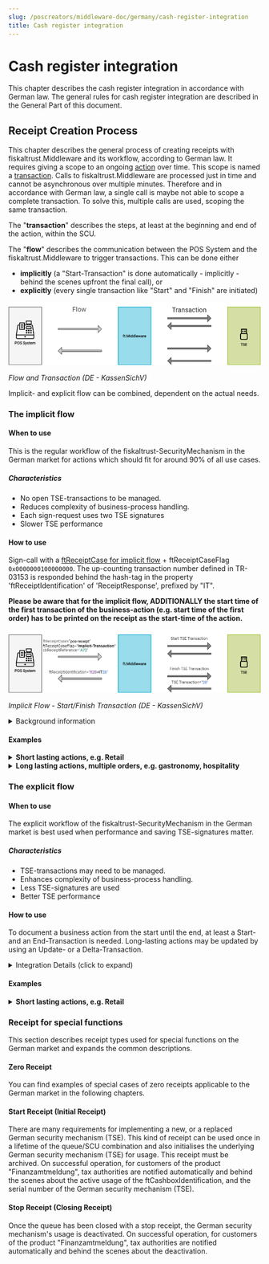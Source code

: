 ```yaml
---
slug: /poscreators/middleware-doc/germany/cash-register-integration
title: Cash register integration
---
```


# Cash register integration

This chapter describes the cash register integration in accordance with German law. The general rules for cash register integration are described in the General Part of this document.

## Receipt Creation Process

This chapter describes the general process of creating receipts with fiskaltrust.Middleware and its workflow, according to German law. It requires giving a scope to an ongoing [action](../terminology/terminology.md) over time. This scope is named a [transaction](../terminology/terminology.md). Calls to fiskaltrust.Middleware are processed just in time and cannot be asynchronous over multiple minutes. Therefore and in accordance with German law, a single call is maybe not able to scope a complete transaction. To solve this, multiple calls are used, scoping the same transaction.

The "**transaction**" describes the steps, at least at the beginning and end of the action, within the SCU.

The "**flow**" describes the communication between the POS System and the fiskaltrust.Middleware to trigger transactions. This can be done either 

- **implicitly** (a "Start-Transaction" is done automatically - implicitly - behind the scenes upfront the final call), or
- **explicitly** (every single transaction like "Start" and "Finish" are initiated)

![flow-vs-transaction](media/flow-vs-transaction.png)

*Flow and Transaction (DE - KassenSichV)*

Implicit- and explicit flow can be combined, dependent on the actual needs.

### The implicit flow

#### When to use

This is the regular workflow of the fiskaltrust-SecurityMechanism in the German market for actions which should fit for around 90% of all use cases. 

##### Characteristics

- No open TSE-transactions to be managed.
- Reduces complexity of business-process handling.
- Each sign-request uses two TSE signatures
- Slower TSE performance

#### How to use

Sign-call with a [ftReceiptCase for implicit flow](https://docs.fiskaltrust.cloud/docs/poscreators/middleware-doc/germany/reference-tables/ftreceiptcase#type-of-receipt-ftreceiptcase) + ftReceiptCaseFlag `0x0000000100000000`.
The up-counting transaction number defined in TR-03153 is responded behind the hash-tag in the property 'ftReceiptIdentification' of 'ReceiptResponse', prefixed by "IT".

**Please be aware that for the implicit flow, ADDITIONALLY the start time of the first transaction of the business-action (e.g. start time of the first order) has to be printed on the receipt as the start-time of the action.**


![implicit-flow-start-finish-transaction](media/implicit-flow-start-finish-transaction.png)

*Implicit Flow - Start/Finish Transaction (DE - KassenSichV)*

<details>
  <summary>Background information</summary>
  <p>

There has to be a "Start-Transaction" and a "Finish-Transaction" executed against the TSE. In order to speed up these two steps into one call to the 'Sign' method, a special 'ReceiptCaseFlag' is used. Each time this is used in combination with a usual 'ReceiptCase', a "Start-Transaction" is done behind the scenes upfront the final call, using the given 'ReceiptCase'.

Please be aware:

- Using a unique identifier in 'cbReceiptReference' that was already used with a 'Sign' call with 'ReceiptCase' "Start-Transaction" will end up in an exception.
- Because the implicit flow triggers a "Start-Transaction" AND a "Finish-Transaction" against the TSE, for each implicit 'Sign' call two TSE-signatures are consumed.

</p>
</details>

#### Examples

<details>
  <summary><b>Short lasting actions, e.g. Retail</b></summary>
  <p>

<details>
  <summary>Scenario description and graphical illustration (click to expand)</summary>
  <p>

In this example, a customer wants to pay and no more orders are expected. A ftReceiptCase `0x4445000000000001` (POS receipt) + ftReceiptCaseFlag `0x0000000100000000` (Implicit Flag) is beeing sent to the middleware. The call includes all collected charge- and payitems of the business action (in this example: Soda Zitrone and Kaffee Haag, including cash payment).

The response's signature block includes all information needed to be printed on the receipt (time of receipt creation - which is the returned value of cbReceiptMoment of the sign-request, start time of the action, and end time of the action). 

![implicit-flow-single-sign-call](media/implicit-flow-single-sign-call.png)

</p>
</details>

<details>
  <summary>Request code (click to expand)</summary>
  <p>

```json
{
    "ftCashBoxID":"cashboxid-guid",
    "ftPosSystemId":"possystemid-guid",
    "cbTerminalID":"T1",
    "cbReceiptReference":"4747847",
    "cbReceiptMoment":"2020-05-22T11:33:00.260Z",
    "cbChargeItems":[
        {
            "Quantity":1.0,
            "Description":"0,5 Soda Zitrone",
            "Amount":3.50,
            "VATRate":19.0000,
            "ftChargeItemCase":4919338167972134913,
            "Moment":"2020-05-22T10:47:40.960Z"
        },
        {
            "Quantity":1.0,
            "Description":"Kaffe Hag",
            "Amount":4.00,
            "VATRate":19.0000,
            "ftChargeItemCase":4919338167972134913,
            "Moment":"2020-05-22T10:58:03.960Z"
        }
    ],
    "cbPayItems":[
        {
            "Quantity":1.0,
            "Description":"Cash",
            "Amount":7.50,      
            "ftPayItemCase":4919338167972134913,
            "Moment":"2020-05-22T11:33:00.260Z"
        }
    ], 
    // 0x4445 0000 0000 0001 (pos-receipt) + 0000 0001 0000 0000 (implicit flow)  
    "ftReceiptCase":4919338172267102209,
    "cbArea":"Tisch 19"
}
```

</p>
</details>

<details>
  <summary>Response code (click to expand)</summary>
  <p>

```json
{
    "ftCashBoxID": "cashboxid-guid",
    "ftQueueID": "b6c9f13b-b987-43cd-ab08-3f5cb2a850d6",
    "ftQueueItemID": "beada6fc-fbc3-4371-9330-f80c16e3035e",
    "ftQueueRow": 14,
    "cbTerminalID": "T1",
    "cbReceiptReference": "4747847",
    "ftCashBoxIdentification": "220130d5-9060-4e26-b75c-35968f49aae3",
    "ftReceiptIdentification": "ftD#IT11",
    "ftReceiptMoment": "2020-05-22T11:33:01.1497618Z",
    "ftSignatures": [
        {
            "ftSignatureFormat": 3,
            "ftSignatureType": 4919338167972134913,
            "Caption": "www.fiskaltrust.de",
            "Data": "V0;220130d5-9060-4e26-b75c-35968f49aae3;Kassenbeleg-V1;Beleg^7.50_0.00_0.00_0.00_0.00^7.50:Bar;11;21;2020-05-22T11:33:01.000Z;2020-05-22T11:33:02.000Z;ecdsa-plain-SHA256;utcTime;HSmIZw0g6tpJ/UeNYutHic5PXORANAH5V9+Fon9SfCvx3A/gO7Dguaxd8Mn/YKadgfLTV7s1VzWPe/QolS6dAg==;MFkwEwYHKoZIzj0CAQYIKoZIzj0DAQcDQgAENFFPGk1vDk92IL6tjsVQ6kpwc4TCsYNNGGoc0cN4dUPQZwOo2tuQlrQAVvMfO+XHWsnphAtN5cUbIwdtMk/Z6g=="
        },
        {
            "ftSignatureFormat": 13,
            "ftSignatureType": 4919338167972134928,
            "Caption": "start-transaction-signature",
            "Data": "kDLXgbGDuHGZmfF1vVlCDqgKMdZkxy0Gsm9jUeJBumhN6UhHPEW83T66PtVrJ/Xzs4IQpt2eFyDHB4g/1BCoWA=="
        },
        {
            "ftSignatureFormat": 13,
            "ftSignatureType": 4919338167972134929,
            "Caption": "finish-transaction-payload",
            "Data": "QmVsZWdeNy41MF8wLjAwXzAuMDBfMC4wMF8wLjAwXjcuNTA6QmFy"
        },
        {
            "ftSignatureFormat": 13,
            "ftSignatureType": 4919338167972134930,
            "Caption": "finish-transaction-signature",
            "Data": "HSmIZw0g6tpJ/UeNYutHic5PXORANAH5V9+Fon9SfCvx3A/gO7Dguaxd8Mn/YKadgfLTV7s1VzWPe/QolS6dAg=="
        },
        {
            "ftSignatureFormat": 1,
            "ftSignatureType": 4919338167972134931,
            "Caption": "<qr-code-version>",
            "Data": "V0"
        },
        {
            "ftSignatureFormat": 1,
            "ftSignatureType": 4919338167972134932,
            "Caption": "<kassen-seriennummer>",
            "Data": "220130d5-9060-4e26-b75c-35968f49aae3"
        },
        {
            "ftSignatureFormat": 1,
            "ftSignatureType": 4919338167972134933,
            "Caption": "<processType>",
            "Data": "Kassenbeleg-V1"
        },
        {
            "ftSignatureFormat": 1,
            "ftSignatureType": 4919338167972134934,
            "Caption": "<processData>",
            "Data": "Beleg^7.50_0.00_0.00_0.00_0.00^7.50:Bar"
        },
        {
            "ftSignatureFormat": 1,
            "ftSignatureType": 4919338167972134935,
            "Caption": "<transaktions-nummer>",
            "Data": "11"
        },
        {
            "ftSignatureFormat": 1,
            "ftSignatureType": 4919338167972134936,
            "Caption": "<signatur-zaehler>",
            "Data": "21"
        },
        {
            "ftSignatureFormat": 1,
            // 0x4445 0000 0000 0019
            "ftSignatureType": 4919338167972134937,
            "Caption": "<start-zeit>",
            "Data": "2020-05-22T11:33:01.000Z"
        },
        {
            "ftSignatureFormat": 1,
            // 0x4445 0000 0000 001A
            "ftSignatureType": 4919338167972134938,
            "Caption": "<log-time>",
            "Data": "2020-05-22T11:33:02.000Z"
        },
        {
            "ftSignatureFormat": 1,
            "ftSignatureType": 4919338167972134939,
            "Caption": "<sig-alg>",
            "Data": "ecdsa-plain-SHA256"
        },
        {
            "ftSignatureFormat": 1,
            "ftSignatureType": 4919338167972134940,
            "Caption": "<log-time-format>",
            "Data": "utcTime"
        },
        {
            "ftSignatureFormat": 1,
            "ftSignatureType": 4919338167972134941,
            "Caption": "<signatur>",
            "Data": "HSmIZw0g6tpJ/UeNYutHic5PXORANAH5V9+Fon9SfCvx3A/gO7Dguaxd8Mn/YKadgfLTV7s1VzWPe/QolS6dAg=="
        },
        {
            "ftSignatureFormat": 1,
            "ftSignatureType": 4919338167972134942,
            "Caption": "<public-key>",
            "Data": "MFkwEwYHKoZIzj0CAQYIKoZIzj0DAQcDQgAENFFPGk1vDk92IL6tjsVQ6kpwc4TCsYNNGGoc0cN4dUPQZwOo2tuQlrQAVvMfO+XHWsnphAtN5cUbIwdtMk/Z6g=="
        },
        {
            "ftSignatureFormat": 1,
            // 0x4445 0000 0000 001F
            "ftSignatureType": 4919338167972134943,
            "Caption": "<vorgangsbeginn>",
            "Data": "2020-05-22T10:47:40.960Z"
        },
    ],
    "ftState": 4919338167972134912
}
```

</p>
</details>

<details>
  <summary>Receipt details to be printed (click to expand)</summary>
  <p>

1. time of receipt creation (DE: Datum der Belegausgabe):  `2020-05-22T11:33:00.260Z"` from `cbReceiptMoment` of the pos-receipt request

2. start time of the action (DE: Zeitpunkt des Vorgangbeginns):   `2020-05-22T10:47:40.960Z` from the signature block with `ftSignatureType`: `0x444500000000001F` (`dec: 4919338167972134943`)

3. end time of the action (DE: Zeitpunkt der Vorgangsbeendigung):   `2020-05-22T11:33:02.000Z` from the signature block with `ftSignatureType`: `0x444500000000001A`  (`dec: 4919338167972134938`)

</p>
</details>

</p>
</details>

<details>
  <summary><b>Long lasting actions, multiple orders, e.g. gastronomy, hospitality</b></summary>
  <p>

<details>
  <summary>Scenario description and graphical illustration (click to expand)</summary>
  <p>

In this example, ongoing orders are expected over a longer period of time before a payment is made. Therefore, a ftReceiptCase `0x44450000000000010` (Info-order without pay-items) + ftReceiptCaseFlag `0x0000000100000000` (Implicit Flag) is beeing sent to the middleware to document the long-lasting business-action. This is beeing repeated for every new order, using 'cbReceiptReference' to connect the new order with the previous corresponding one.

For the payment (which may include a last order as well), a ftReceiptCase `0x4445000000000001` (POS receipt) + ftReceiptCaseFlag `0x0000000100000000` (Implicit Flag) is beeing sent to the middleware like in the previous example above to close this business action. All in the previous sign-requests collected chargeItems have to be included in this POS receipt, including the pay-items.

The response's signature block of the POS receipt includes all information needed to be printed on the receipt (time of receipt creation - which is the returned value of cbReceiptMoment of the first sign-request of cbReceiptReference-connected orders, start time of the action, and end time of the action). 

![implicit-flow-multiple-sign-calls](media/implicit-flow-multiple-sign-calls.png)

</p>
</details>

###### Day 1 - first order

<details>
  <summary>Request code (click to expand)</summary>
  <p>

  ```json

{
    "ftCashBoxID": "cashboxid-guid",
    "ftQueueID": "b6c9f13b-b987-43cd-ab08-3f5cb2a850d6",
    "ftPosSystemId": "d4a62055-ca6c-4372-ae4d-f835a88e4a5d",
    "cbTerminalID": "T1",
    "cbReceiptReference":"LLA_1",
    "cbReceiptMoment":"2020-05-26T10:47:40.960Z",
    "cbChargeItems":[
        {
            "Quantity":1.0,
            "Description":"0,5 Soda Zitrone",
            "Amount":3.50,
            "VATRate":19.0000,
            "ftChargeItemCase":4919338167972134913,
            "Moment":"2020-05-26T10:31:34.960Z"
        }
    ],
    "cbPayItems":[], 
    // 0x4445 0000 0000 0010 (info-order) + 0000 0001 0000 0000 (implicit flow)
    "ftReceiptCase":4919338172267102224,
    "cbArea":"Zimmer 12"
}
  ```

  </p>
</details>

<details>
  <summary>Response code (click to expand)</summary>
  <p>

  ```json
{
    "ftCashBoxID": "cashboxid-guid",
    "ftQueueID": "b6c9f13b-b987-43cd-ab08-3f5cb2a850d6",
    "ftQueueItemID": "14d06319-52d7-4fa6-841b-c296f81b716e",
    "ftQueueRow": 68,
    "cbTerminalID": "T1",
    "cbReceiptReference": "LLA_1",
    "ftCashBoxIdentification": "220130d5-9060-4e26-b75c-35968f49aae3",
    "ftReceiptIdentification": "ft3D#IT92",
    "ftReceiptMoment": "2020-05-29T13:54:53.9023323Z",
    "ftSignatures": [
        {
            "ftSignatureFormat": 13,
            "ftSignatureType": 4919338167972134928,
            "Caption": "start-transaction-result",
            "Data": "luQPVPNDHv+V3aQ14exAT8uO8oXWCxfBWQM+UlcBnDK1bPgFnhurbTPoX7a2PdEtlr76qDFlW78dOX13S/Cm/w=="
        },
        {
            "ftSignatureFormat": 13,
            "ftSignatureType": 4919338167972134929,
            "Caption": "finish-transaction-payload",
            "Data": "MTsiMCw1IFNvZGEgWml0cm9uZSI7My41MAo="
        },
        {
            "ftSignatureFormat": 13,
            "ftSignatureType": 4919338167972134930,
            "Caption": "finish-transaction-result",
            "Data": "IKLNsqh0CvUIIqpVdh1pAEc6qOwWM3LKnlPLBWPO05JoDsuSyqbKqXR5D6j7prgxY5JysmqF49h0zSk12N/3gA=="
        },
        {
            "ftSignatureFormat": 1,
            "ftSignatureType": 4919338167972134933,
            "Caption": "<processType>",
            "Data": "Bestellung-V1"
        }
    ],
    "ftState": 4919338167972134912
}
  ```

nothing to print here

  </p>
</details>

###### Day 2 - second order

<details>
  <summary>Request code (click to expand)</summary>
  <p>

  ```json
{
    "ftCashBoxID": "cashboxid-guid",
    "ftQueueID": "b6c9f13b-b987-43cd-ab08-3f5cb2a850d6",
    "ftPosSystemId": "d4a62055-ca6c-4372-ae4d-f835a88e4a5d",
    "cbTerminalID": "T1",
    "cbReceiptReference":"LLA_1",
    "cbReceiptMoment":"2020-05-27T12:47:40.960Z",
    "cbChargeItems":[
        {
            "Quantity":1.0,
            "Description":"Kaffe Hag",
            "Amount":4.00,
            "VATRate":19.0000,
            "ftChargeItemCase":4919338167972134913,
            "Moment":"2020-05-27T12:11:22.233Z"
        }
    ],
    "cbPayItems":[], 
    // 0x4445 0000 0000 0010 (info-order) + 0000 0001 0000 0000 (implicit flow)
    "ftReceiptCase":4919338172267102224,
    "cbArea":"Zimmer 12"
}
  ```

  </p>
</details>

<details>
  <summary>Response code (click to expand)</summary>
  <p>

  ```json
{
    "ftCashBoxID": "cashboxid-guid",
    "ftQueueID": "b6c9f13b-b987-43cd-ab08-3f5cb2a850d6",
    "ftQueueItemID": "2005ad2d-a00b-4b44-9871-5806f036a220",
    "ftQueueRow": 69,
    "cbTerminalID": "T1",
    "cbReceiptReference": "LLA_1",
    "ftCashBoxIdentification": "220130d5-9060-4e26-b75c-35968f49aae3",
    "ftReceiptIdentification": "ft3E#IT93",
    "ftReceiptMoment": "2020-05-29T13:59:33.1843023Z",
    "ftSignatures": [
        {
            "ftSignatureFormat": 13,
            "ftSignatureType": 4919338167972134928,
            "Caption": "start-transaction-result",
            "Data": "ThADGCPpoSsOx/BN6bNlA1t2JQCd+SFWpJjGpalaDfMhlTMLx30yjCGtFZHyq8ZzXJIyOQ18BxWJ8SM/233U6Q=="
        },
        {
            "ftSignatureFormat": 13,
            "ftSignatureType": 4919338167972134929,
            "Caption": "finish-transaction-payload",
            "Data": "MTsiS2FmZmUgSGFnIjs0LjAwCg=="
        },
        {
            "ftSignatureFormat": 13,
            "ftSignatureType": 4919338167972134930,
            "Caption": "finish-transaction-result",
            "Data": "CFm7yisXpQ/ncBolxwSSJ4au4ibGNoK1wKqp/HI7VTPdo8GyaJ0keVgtcCQGAIIeZZv//mvLG9u0ROH83nFdXw=="
        },
        {
            "ftSignatureFormat": 1,
            "ftSignatureType": 4919338167972134933,
            "Caption": "<processType>",
            "Data": "Bestellung-V1"
        }
    ],
    "ftState": 4919338167972134912
}
  ```
nothing to print here.

  </p>
</details>

###### Day 3 - payment (POS receipt)

<details>
  <summary>Request code (click to expand)</summary>
  <p>

  ```json
{
    "ftCashBoxID": "cashboxid-guid",
    "ftQueueID": "b6c9f13b-b987-43cd-ab08-3f5cb2a850d6",
    "ftPosSystemId": "d4a62055-ca6c-4372-ae4d-f835a88e4a5d",
    "cbTerminalID": "T1",
    "cbReceiptReference":"LLA_1",
    "cbReceiptMoment":"2020-05-28T14:11:22.233Z",
    "cbChargeItems":[
        {
            "Quantity":1.0,
            "Description":"0,5 Soda Zitrone",
            "Amount":3.50,
            "VATRate":19.0000,
            "ftChargeItemCase":4919338167972134913,
            "Moment":"2020-05-26T10:31:34.960Z"
        },
        {
            "Quantity":1.0,
            "Description":"Kaffe Hag",
            "Amount":4.00,
            "VATRate":19.0000,
            "ftChargeItemCase":4919338167972134913,
            "Moment":"2020-05-27T12:11:22.233Z"
        }
        ],
        "cbPayItems":[
        {
            "Quantity":1.0,
            "Description":"Cash",
            "Amount":7.50,      
            "ftPayItemCase":4919338167972134913,
            "Moment":"2020-05-28T14:11:22.233Z"
        }
    ], 
    // 0x4445 0000 0000 0001 (pos-receipt) + 0000 0001 0000 0000 (implicit flow) 
    "ftReceiptCase":4919338172267102209,
    "cbArea":"Zimmer 12"
}

  ```

  </p>
</details>

<details>
  <summary>Response code (click to expand)</summary>
  <p>

  ```json
{
    "ftCashBoxID": "cashboxid-guid",
    "ftQueueID": "b6c9f13b-b987-43cd-ab08-3f5cb2a850d6",
    "ftQueueItemID": "d6de2c89-04c7-4be4-9c07-44e234947277",
    "ftQueueRow": 70,
    "cbTerminalID": "T1",
    "cbReceiptReference": "LLA_1",
    "ftCashBoxIdentification": "220130d5-9060-4e26-b75c-35968f49aae3",
    "ftReceiptIdentification": "ft3F#IT94",
    "ftReceiptMoment": "2020-05-29T14:08:22.9158623Z",
    "ftSignatures": [
        {
            "ftSignatureFormat": 3,
            "ftSignatureType": 4919338167972134913,
            "Caption": "www.fiskaltrust.de",
            "Data": "V0;220130d5-9060-4e26-b75c-35968f49aae3;Kassenbeleg-V1;Beleg^7.50_0.00_0.00_0.00_0.00^7.50:Bar;94;168;2020-05-29T14:08:23.000Z;2020-05-29T14:08:24.000Z;ecdsa-plain-SHA256;utcTime;+dZ0zPEUJbjd7/vp5hA8GtbcGJvPxT/SyNiBWLxs3EzgjqL4HPFrmET/jalGD/ZiyIdZq9mx+YphP5tjCiT1pw==;MFkwEwYHKoZIzj0CAQYIKoZIzj0DAQcDQgAENFFPGk1vDk92IL6tjsVQ6kpwc4TCsYNNGGoc0cN4dUPQZwOo2tuQlrQAVvMfO+XHWsnphAtN5cUbIwdtMk/Z6g=="
        },
        {
            "ftSignatureFormat": 13,
            "ftSignatureType": 4919338167972134928,
            "Caption": "start-transaction-signature",
            "Data": "P5EYY5ORoRlEql8mH2FrmPuHgi6fonsamlCc1tyIhgYRz69ColwOW5DB4N33r/OpNapHwjI4ryGF6ZU/ZzXoag=="
        },
        {
            "ftSignatureFormat": 13,
            "ftSignatureType": 4919338167972134929,
            "Caption": "finish-transaction-payload",
            "Data": "QmVsZWdeNy41MF8wLjAwXzAuMDBfMC4wMF8wLjAwXjcuNTA6QmFy"
        },
        {
            "ftSignatureFormat": 13,
            "ftSignatureType": 4919338167972134930,
            "Caption": "finish-transaction-signature",
            "Data": "+dZ0zPEUJbjd7/vp5hA8GtbcGJvPxT/SyNiBWLxs3EzgjqL4HPFrmET/jalGD/ZiyIdZq9mx+YphP5tjCiT1pw=="
        },
        {
            "ftSignatureFormat": 1,
            "ftSignatureType": 4919338167972134931,
            "Caption": "<qr-code-version>",
            "Data": "V0"
        },
        {
            "ftSignatureFormat": 1,
            "ftSignatureType": 4919338167972134932,
            "Caption": "<kassen-seriennummer>",
            "Data": "220130d5-9060-4e26-b75c-35968f49aae3"
        },
        {
            "ftSignatureFormat": 1,
            "ftSignatureType": 4919338167972134933,
            "Caption": "<processType>",
            "Data": "Kassenbeleg-V1"
        },
        {
            "ftSignatureFormat": 1,
            "ftSignatureType": 4919338167972134934,
            "Caption": "<processData>",
            "Data": "Beleg^7.50_0.00_0.00_0.00_0.00^7.50:Bar"
        },
        {
            "ftSignatureFormat": 1,
            "ftSignatureType": 4919338167972134935,
            "Caption": "<transaktions-nummer>",
            "Data": "94"
        },
        {
            "ftSignatureFormat": 1,
            "ftSignatureType": 4919338167972134936,
            "Caption": "<signatur-zaehler>",
            "Data": "168"
        },
        {
            "ftSignatureFormat": 1,
            // 0x4445 0000 0000 0019
            "ftSignatureType": 4919338167972134937,
            "Caption": "<start-zeit>",
            "Data": "2020-05-29T14:08:23.000Z"
        },
        {
            // 0x4445 0000 0000 001A
            "ftSignatureFormat": 1,
            "ftSignatureType": 4919338167972134938,
            "Caption": "<log-time>",
            "Data": "2020-05-29T14:08:24.000Z"
        },
        {
            "ftSignatureFormat": 1,
            "ftSignatureType": 4919338167972134939,
            "Caption": "<sig-alg>",
            "Data": "ecdsa-plain-SHA256"
        },
        {
            "ftSignatureFormat": 1,
            "ftSignatureType": 4919338167972134940,
            "Caption": "<log-time-format>",
            "Data": "utcTime"
        },
        {
            "ftSignatureFormat": 1,
            "ftSignatureType": 4919338167972134941,
            "Caption": "<signatur>",
            "Data": "+dZ0zPEUJbjd7/vp5hA8GtbcGJvPxT/SyNiBWLxs3EzgjqL4HPFrmET/jalGD/ZiyIdZq9mx+YphP5tjCiT1pw=="
        },
        {
            "ftSignatureFormat": 1,
            "ftSignatureType": 4919338167972134942,
            "Caption": "<public-key>",
            "Data": "MFkwEwYHKoZIzj0CAQYIKoZIzj0DAQcDQgAENFFPGk1vDk92IL6tjsVQ6kpwc4TCsYNNGGoc0cN4dUPQZwOo2tuQlrQAVvMfO+XHWsnphAtN5cUbIwdtMk/Z6g=="
        },
        {
            "ftSignatureFormat": 1,
            // 0x4445 0000 0000 001F
            "ftSignatureType": 4919338167972134943,
            "Caption": "<vorgangsbeginn>",
            "Data": "2020-05-26T10:31:34.960Z"
        }
    ],
    "ftState": 4919338167972134912
}
  ```

  </p>
</details>

###### Receipt details

<details>
  <summary>Receipt items to be printed (click to expand)</summary>
  <p>

1. time of receipt creation (DE: Datum der Belegausgabe):  `2020-05-28T14:11:22.233Z` from `cbReceiptMoment` of the pos-receipt request

2. start time of the action (DE: Zeitpunkt des Vorgangbeginns):   `2020-05-29T14:08:23.000Z` from the signature block with `ftSignatureType`: `0x4445000000000019` (`dec: 4919338167972134937`)

3. end time of the action (DE: Zeitpunkt der Vorgangsbeendigung):   `2020-05-29T14:08:24.000Z` from the signature block with `ftSignatureType`: `0x444500000000001A`  (`dec: 4919338167972134938`)

4. start time of the first order (DE: Startzeitpunkt der ersten „Bestellung“ im Bondruck):  `2020-05-26T10:31:34.960Z` from the signature block with `ftSignatureType`: `0x444500000000001F` (`dec: 4919338167972134943`)

  </p>
</details>

</p>
</details>

### The explicit flow

#### When to use

The explicit workflow of the fiskaltrust-SecurityMechanism in the German market is best used when performance and saving TSE-signatures matter. 

##### Characteristics

- TSE-transactions may need to be managed.
- Enhances complexity of business-process handling.
- Less TSE-signatures are used
- Better TSE performance

#### How to use

To document a business action from the start until the end, at least a Start- and an End-Transaction is needed. Long-lasting actions may be updated by using an Update- or a Delta-Transaction.

<details>
  <summary>Integration Details (click to expand)</summary>
  <p>

<details>
  <summary>Graphical Illustration (click to expand)</summary>
  <p>

![explicit-flow-multiple-sign-calls](media/explicit-flow-multiple-sign-calls.png)

*Explicit Flow - Multiple sign-calls (DE - KassenSichV)*

  </p>
</details>

<details>
  <summary>Start-Transaction (click to expand)</summary>
  <p>

Already before you know how your action will complete, you have to create and reserve a transaction number, to be able to track when the action started. This is done by a special call to the 'Sign' method using the 'ReceiptCase' "Start-Transaction". Details of this 'ReceiptRequest' have to match a Zero-Receipt, so no 'ChargeItems' and no 'PayItems' are allowed. In addition to the Zero-Receipt requirements, it is required to add a unique identification to the property 'cbReceiptReference'. This unique identifier can only be used once (at least between each daily closing) in a system. It creates a bracket around an ongoing action. For all further 'Sign' method calls which belong to the same action, it is mandatory to use the same unique identifier in the property 'cbReceiptReference'. Only one ongoing action/transaction per unique identifier is allowed. Calling two times the 'Sign' method using 'ReceiptCase' "Start-Transaction" with the same unique identifier ends up in an exception. If there are communication errors, use the 'ReceiptCaseFlag' "ReceiptRequest" to check if an action/transaction was already created.  
According to the German law and BSI TR-03153, a call to the 'Sign' method using the 'ReceiptCase' "Start-Transaction" takes care of starting a transaction inside the TSE. The up-counting transaction number, defined in TR-03153, is responded by the fiskaltrust.Middleware behind the hash-tag in the property 'ftReceiptIdentification' of 'ReceiptResponse', prefixed by "ST". For example "ftReceiptIdentification": "ft[queue-receiptnumerator-hex]#ST[tse-transaction]".

![explicit-flow-start-transaction](media/explicit-flow-start-transaction.png)

*Explicit Flow - Start Transaction (DE - KassenSichV)*

  </p>
</details>

<details>
  <summary>Update-Transaction (click to expand)</summary>
  <p>

Changes in ongoing actions have to be tracked. This is done by a special call to the 'Sign' method using the 'ReceiptCase' "Update-Transaction". Details of the 'ReceiptRequest' should show up the current overall 'ChargeItems' and 'PayItems' of the ongoing action. To identify the action/transaction, the unique identifier used in "Start-Transaction", handed over by the property 'cbReceiptReference', is utilised. Calling the 'Sign' method using a unique identifier that wasn't used to create a transaction, or was already used to finalise a transaction, will end up in an exception. According to the German law and BSI TR-03153, a call to the 'Sign' method using the 'ReceiptCase' "Update-Transaction" handles the updating a transaction inside the TSE. The same transaction number as responded at the call of "Start-Transaction" is responded behind the hash-tag in the property 'ftReceiptIdentification' of 'ReceiptResponse', prefixed by "UT".  
It is not mandatory to call 'Sign' using 'ReceiptCase' "Update-Transaction" before finalising a transaction. It is also possible to call 'Sign' using 'ReceiptCase' "Update-Transaction" multiple times for a single unique identifier/for a single transaction.

![explicit-flow-update-transaction](media/explicit-flow-update-transaction.png)

*Explicit Flow - Update Transaction (DE - KassenSichV)*

  </p>
</details>

<details>
  <summary>Delta Transaction (click to expand)</summary>
  <p>

The main functionality is the same as when calling the 'Sign' method using 'ReceiptCase' "Update-Transaction". The differences are the details used in 'ChargeItems' and 'PayItems'; they hey depict exactly the same delta that occurred since the last call using 'Start-Transaction' or the last call using 'Delta-Transaction'. There should be a system-wide decision for the implementation to use only one of the 'ReceiptCases' - 'Update-Transaction' or 'Delta-Transaction'.  
According to the German law and BSI TR-03153, a call to the 'Sign' method using the 'ReceiptCase' "Delta-Transaction" handles the updating of a transaction inside the TSE. The same transaction number as responded at the call of "Start-Transaction" is responded behind the hash-tag in the property 'ftReceiptIdentification' of 'ReceiptResponse', prefixed by "DT".  
It is not mandatory to call 'Sign' using 'ReceiptCase' "Delta-Transaction" before finalising a transaction. It is also possible to call 'Sign' using 'ReceiptCase' "Delta-Transaction" multiple times for a single unique identifier/for a single transaction.

![explicit-flow-delta-transaction](media/explicit-flow-delta-transaction.png)

*Explicit Flow - Delta Transaction (DE - KassenSichV)*

  </p>
</details>

<details>
  <summary>End Transaction (click to expand)</summary>
  <p>

According to German law and BSI TR-03153, each call to the 'Sign' method using other 'ReceiptCase' than "Start-Transaction", "Update-Transaction", "Delta-Transaction" and any 'Zero-Receipts', causes the end of a transaction inside the TSE.  
To identify the action/transaction that should be finalised the unique identifier in the property 'cbReceiptReference' inside the 'ReceiptRequest' is used. No matter if you used "Update-Transaction", "Delta-Transaction" or none of them, the 'ChargeItems' and 'PayItems' have to include the complete final state of all items involved.  
The transaction number, defined in TR-03153, is responded behind the hash-tag in the property 'ftReceiptIdentification' of 'ReceiptResponse', prefixed by "T".

![explicit-flow-end-transaction](media/explicit-flow-end-transaction.png)

*Explicit Flow - End Transaction (DE - KassenSichV)*

  </p>
</details>

  </p>
</details>

#### Examples

<details>
  <summary><b>Short lasting actions, e.g. Retail</b></summary>
  <p>

<details>
  <summary>Scenario description (click to expand)</summary>
  <p>

In this example, a customer wants to pay in a retail store at a scanner cash register. A ftReceiptCase `0x4445000000000008` (Start Transaction) is beeing sent to the middleware. The chargeItems are collected (e.g. the products are scanned) and the business action is beeing closed by sending a sign-request using the ftReceiptCase '0x4445000000000001' (POS receipt) including all collected charge- and payitems of the business action (in this example: Feuerzeug BigRed and Kaffee Hag, including cash payment).

The response's signature block includes all information needed to be printed on the receipt (time of receipt creation, start time of the action, and end time of the action). 

![explicit-flow-example-calls](media/explicit-flow-example-calls.png)

*Explicit Flow - Scenario example (DE - KassenSichV)*

</p>
</details>

<details>
  <summary>Start-Transaction request code (click to expand)</summary>
  <p>

```json
{
    "ftCashBoxID":"cashboxid-guid",
    "ftPosSystemId":"possystemid-guid",
    "cbTerminalID":"T1",
    "cbReceiptReference":"233348",
    "cbReceiptMoment":"2020-05-22T10:47:40.960Z",
    "cbChargeItems":[],
    "cbPayItems":[],
    // 0x4445 0000 0000 0008 (start-transaction-receipt)  
    "ftReceiptCase":4919338167972134920,
    "cbArea":"Scannerkasse 14"
}
```

</p>
</details>

<details>
  <summary>Response code (click to expand)</summary>
  <p>

```json
{
    "ftCashBoxID": "cashboxid-guid",
    "ftQueueID": "b6c9f13b-b987-43cd-ab08-3f5cb2a850d6",
    "ftQueueItemID": "e617a29e-ed50-4a4c-ab8c-449884c0e217",
    "ftQueueRow": 11,
    "cbTerminalID": "T1",
    "cbReceiptReference": "233348",
    "ftCashBoxIdentification": "220130d5-9060-4e26-b75c-35968f49aae3",
    "ftReceiptIdentification": "ftA#ST10",
    "ftReceiptMoment": "2020-05-22T10:47:42.3247875Z",
    "ftSignatures": [
        {
            "ftSignatureFormat": 13,
            "ftSignatureType": 4919338167972134928,
            "Caption": "start-transaction-signature",
            "Data": "rYGXxEcXYlTqJ0K2VlcPXKG5G1cKBv1dCdcFPP9lFLguGa6tYGthqNUROqjxmID1/gZwv216P1CQklYiB8FV+A=="
        }
    ],
    "ftState": 4919338167972134912
}
```
nothing to print here.

</p>
</details>

<details>
  <summary>Finish-Transaction/POS receipt code (click to expand)</summary>
  <p>

```json
{
    "ftCashBoxID":"cashboxid-guid",
    "ftPosSystemId":"possystemid-guid",
    "cbTerminalID":"T1",
    "cbReceiptReference":"233348",
    "cbReceiptMoment":"2020-05-22T10:48:15.260Z",
    "cbChargeItems":[
        {
            "Quantity":1.0,
            "Description":"Feuerzeug BigRed",
            "Amount":3.50,
            "VATRate":19.0000,
            "ftChargeItemCase":4919338167972134913,
            "Moment":"2020-05-22T10:47:50.960Z"
        },
        {
            "Quantity":1.0,
            "Description":"Kaffe Hag",
            "Amount":4.00,
            "VATRate":19.0000,
            "ftChargeItemCase":4919338167972134913,
            "Moment":"2020-05-22T10:48:03.960Z"
        }
    ],
    "cbPayItems":[
        {
            "Quantity":1.0,
            "Description":"Cash",
            "Amount":7.50,
            // 0x4445 0000 0000 0001 (cash payment in national currency)         
            "ftPayItemCase":4919338167972134913,
            "Moment":"2020-05-22T10:48:10.260Z"
        }
    ],
    // 0x4445 0000 0000 0001  (pos-receipt)  
    "ftReceiptCase":4919338167972134913,
    "cbArea":"Scannerkasse 14"
}
```

</p>
</details>

<details>
  <summary>Response (click to expand)</summary>
  <p>

```json
{
    "ftCashBoxID": "cashboxid-guid",
    "ftQueueID": "b6c9f13b-b987-43cd-ab08-3f5cb2a850d6",
    "ftQueueItemID": "cd667ebf-bd66-4f3f-a977-fc1aefc54b55",
    "ftQueueRow": 13,
    "cbTerminalID": "T1",
    "cbReceiptReference": "233348",
    "ftCashBoxIdentification": "220130d5-9060-4e26-b75c-35968f49aae3",
    "ftReceiptIdentification": "ftC#T10",
    "ftReceiptMoment": "2020-05-22T10:48:17.7751885Z",
    "ftSignatures": [
        {
            "ftSignatureFormat": 3,
            "ftSignatureType": 4919338167972134913,
            "Caption": "www.fiskaltrust.de",
            "Data": "V0;220130d5-9060-4e26-b75c-35968f49aae3;Kassenbeleg-V1;Beleg^7.50_0.00_0.00_0.00_0.00^7.50:Bar;10;19;2020-05-22T10:47:42.000Z;2020-05-22T10:48:17.000Z;ecdsa-plain-SHA256;utcTime;FGq8kd0kuQjHmyK8/Ca73h1mqOSRsctDfM/h7zddskjM7iKLuVs+Mwff8WCUz45kA/F2lF9kI90zny8Tnuhf/w==;MFkwEwYHKoZIzj0CAQYIKoZIzj0DAQcDQgAENFFPGk1vDk92IL6tjsVQ6kpwc4TCsYNNGGoc0cN4dUPQZwOo2tuQlrQAVvMfO+XHWsnphAtN5cUbIwdtMk/Z6g=="
        },
        {
            "ftSignatureFormat": 13,
            "ftSignatureType": 4919338167972134928,
            "Caption": "start-transaction-signature",
            "Data": "rYGXxEcXYlTqJ0K2VlcPXKG5G1cKBv1dCdcFPP9lFLguGa6tYGthqNUROqjxmID1/gZwv216P1CQklYiB8FV+A=="
        },
        {
            "ftSignatureFormat": 13,
            "ftSignatureType": 4919338167972134929,
            "Caption": "finish-transaction-payload",
            "Data": "QmVsZWdeNy41MF8wLjAwXzAuMDBfMC4wMF8wLjAwXjcuNTA6QmFy"
        },
        {
            "ftSignatureFormat": 13,
            "ftSignatureType": 4919338167972134930,
            "Caption": "finish-transaction-signature",
            "Data": "FGq8kd0kuQjHmyK8/Ca73h1mqOSRsctDfM/h7zddskjM7iKLuVs+Mwff8WCUz45kA/F2lF9kI90zny8Tnuhf/w=="
        },
        {
            "ftSignatureFormat": 1,
            "ftSignatureType": 4919338167972134931,
            "Caption": "<qr-code-version>",
            "Data": "V0"
        },
        {
            "ftSignatureFormat": 1,
            "ftSignatureType": 4919338167972134932,
            "Caption": "<kassen-seriennummer>",
            "Data": "220130d5-9060-4e26-b75c-35968f49aae3"
        },
        {
            "ftSignatureFormat": 1,
            "ftSignatureType": 4919338167972134933,
            "Caption": "<processType>",
            "Data": "Kassenbeleg-V1"
        },
        {
            "ftSignatureFormat": 1,
            "ftSignatureType": 4919338167972134934,
            "Caption": "<processData>",
            "Data": "Beleg^7.50_0.00_0.00_0.00_0.00^7.50:Bar"
        },
        {
            "ftSignatureFormat": 1,
            "ftSignatureType": 4919338167972134935,
            "Caption": "<transaktions-nummer>",
            "Data": "10"
        },
        {
            "ftSignatureFormat": 1,
            "ftSignatureType": 4919338167972134936,
            "Caption": "<signatur-zaehler>",
            "Data": "19"
        },
        {
            "ftSignatureFormat": 1,
            // 0x4445 0000 0000 0019
            "ftSignatureType": 4919338167972134937,
            "Caption": "<start-zeit>",
            "Data": "2020-05-22T10:47:42.000Z"
        },
        {
            "ftSignatureFormat": 1,
            // 0x4445 0000 0000 001A
            "ftSignatureType": 4919338167972134938,
            "Caption": "<log-time>",
            "Data": "2020-05-22T10:48:17.000Z"
        },
        {
            "ftSignatureFormat": 1,
            "ftSignatureType": 4919338167972134939,
            "Caption": "<sig-alg>",
            "Data": "ecdsa-plain-SHA256"
        },
        {
            "ftSignatureFormat": 1,
            "ftSignatureType": 4919338167972134940,
            "Caption": "<log-time-format>",
            "Data": "utcTime"
        },
        {
            "ftSignatureFormat": 1,
            "ftSignatureType": 4919338167972134941,
            "Caption": "<signatur>",
            "Data": "FGq8kd0kuQjHmyK8/Ca73h1mqOSRsctDfM/h7zddskjM7iKLuVs+Mwff8WCUz45kA/F2lF9kI90zny8Tnuhf/w=="
        },
        {
            "ftSignatureFormat": 1,
            "ftSignatureType": 4919338167972134942,
            "Caption": "<public-key>",
            "Data": "MFkwEwYHKoZIzj0CAQYIKoZIzj0DAQcDQgAENFFPGk1vDk92IL6tjsVQ6kpwc4TCsYNNGGoc0cN4dUPQZwOo2tuQlrQAVvMfO+XHWsnphAtN5cUbIwdtMk/Z6g=="
        },
        {
            "ftSignatureFormat": 1,
            // 0x4445 0000 0000 001F
            "ftSignatureType": 4919338167972134943,
            "Caption": "<vorgangsbeginn>",
            "Data": "2020-05-22T10:47:50.960Z"
        },
    ],
    "ftState": 4919338167972134912
}
```

</p>
</details>

<details>
  <summary>Receipt Info to be printed (click to expand)</summary>
  <p>

1. time of receipt creation (DE: Datum der Belegausgabe):  `2020-05-22T10:48:15.260Z"` from `cbReceiptMoment` of the pos-receipt request

2. start time of the action (DE: Zeitpunkt des Vorgangbeginns):   `2020-05-22T10:47:50.960Z` from the signature block with `ftSignatureType`: `0x444500000000001F` (`dec: 4919338167972134943`)

3. end time of the action (DE: Zeitpunkt der Vorgangsbeendigung):   `2020-05-22T10:48:17.000Z` from the signature block with `ftSignatureType`: `0x444500000000001A`  (`dec: 4919338167972134938`)

</p>
</details>

  </p>
</details>

### Receipt for special functions

This section describes receipt types used for special functions on the German market and expands the common descriptions.

#### Zero Receipt

You can find examples of special cases of zero receipts applicable to the German market in the following chapters.

#### Start Receipt (Initial Receipt)

There are many requirements for implementing a new, or a replaced German security mechanism (TSE). This kind of receipt can be used once in a lifetime of the queue/SCU combination and also initialises the underlying German security mechanism (TSE) for usage.
This receipt must be archived. On successful operation, for customers of the product "Finanzamtmeldung", tax authorities are notified automatically and behind the scenes about the active usage of the ftCashboxIdentification, and the serial number of the German security mechanism (TSE).

#### Stop Receipt (Closing Receipt)

Once the queue has been closed with a stop receipt, the German security mechanism's usage is deactivated.
On successful operation, for customers of the product "Finanzamtmeldung", tax authorities are notified automatically and behind the scenes about the deactivation.

